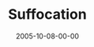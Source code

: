 ---
layout: message
category: message
series: "Room To Breathe"
title: "Suffocation"
date: 2005-10-08-00-00
message_id: 99
audio: "http://s3.amazonaws.com/crossroads-media/media/legacy/mp3/Room_To_Breathe_01_10-09-05_Suffocation.mp3"
audio-duration: "36:47"
explicit: "N"
---